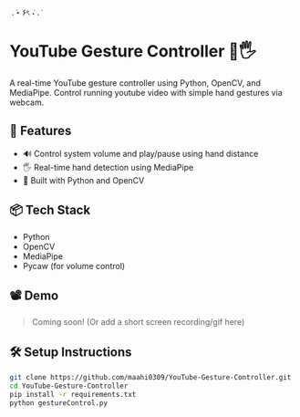 ‎ . ݁⋆ ۶ৎ ݁˖ . ݁

# YouTube Gesture Controller 🎥🖐️

A real-time YouTube gesture controller using Python, OpenCV, and MediaPipe. Control running youtube video with simple hand gestures via webcam.

## 🚀 Features
- 🔊 Control system volume and play/pause using hand distance
- 🖐️ Real-time hand detection using MediaPipe
- 🧠 Built with Python and OpenCV

## 📦 Tech Stack
- Python
- OpenCV
- MediaPipe
- Pycaw (for volume control)

## 📽️ Demo
> Coming soon! (Or add a short screen recording/gif here)

## 🛠️ Setup Instructions

```bash
git clone https://github.com/maahi0309/YouTube-Gesture-Controller.git
cd YouTube-Gesture-Controller
pip install -r requirements.txt
python gestureControl.py
